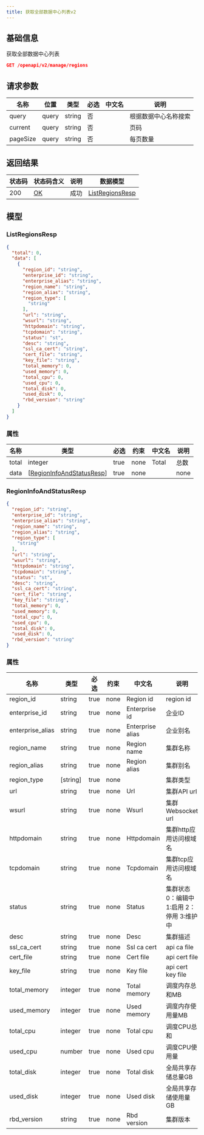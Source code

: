 ```yaml
---
title: 获取全部数据中心列表v2
---
```



## 基础信息

获取全部数据中心列表

```json title="请求路径"
GET /openapi/v2/manage/regions
```

## 请求参数

|名称|位置|类型|必选|中文名|说明|
|---|---|---|---|---|---|
|query|query|string| 否 ||根据数据中心名称搜索|
|current|query|string| 否 ||页码|
|pageSize|query|string| 否 ||每页数量|


## 返回结果

|状态码|状态码含义|说明|数据模型|
|---|---|---|---|
|200|[OK](https://tools.ietf.org/html/rfc7231#section-6.3.1)|成功|[ListRegionsResp](#listregionsresp)|

## 模型

### ListRegionsResp

```json
{
  "total": 0,
  "data": [
    {
      "region_id": "string",
      "enterprise_id": "string",
      "enterprise_alias": "string",
      "region_name": "string",
      "region_alias": "string",
      "region_type": [
        "string"
      ],
      "url": "string",
      "wsurl": "string",
      "httpdomain": "string",
      "tcpdomain": "string",
      "status": "st",
      "desc": "string",
      "ssl_ca_cert": "string",
      "cert_file": "string",
      "key_file": "string",
      "total_memory": 0,
      "used_memory": 0,
      "total_cpu": 0,
      "used_cpu": 0,
      "total_disk": 0,
      "used_disk": 0,
      "rbd_version": "string"
    }
  ]
}

```

### 属性

|名称|类型|必选|约束|中文名|说明|
|---|---|---|---|---|---|
|total|integer|true|none|Total|总数|
|data|[[RegionInfoAndStatusResp](#regioninfoandstatusresp)]|true|none||none|

### RegionInfoAndStatusResp
```json
{
  "region_id": "string",
  "enterprise_id": "string",
  "enterprise_alias": "string",
  "region_name": "string",
  "region_alias": "string",
  "region_type": [
    "string"
  ],
  "url": "string",
  "wsurl": "string",
  "httpdomain": "string",
  "tcpdomain": "string",
  "status": "st",
  "desc": "string",
  "ssl_ca_cert": "string",
  "cert_file": "string",
  "key_file": "string",
  "total_memory": 0,
  "used_memory": 0,
  "total_cpu": 0,
  "used_cpu": 0,
  "total_disk": 0,
  "used_disk": 0,
  "rbd_version": "string"
}

```

### 属性

|名称|类型|必选|约束|中文名|说明|
|---|---|---|---|---|---|
|region_id|string|true|none|Region id|region id|
|enterprise_id|string|true|none|Enterprise id|企业ID|
|enterprise_alias|string|true|none|Enterprise alias|企业别名|
|region_name|string|true|none|Region name|集群名称|
|region_alias|string|true|none|Region alias|集群别名|
|region_type|[string]|true|none||集群类型|
|url|string|true|none|Url|集群API url|
|wsurl|string|true|none|Wsurl|集群Websocket url|
|httpdomain|string|true|none|Httpdomain|集群http应用访问根域名|
|tcpdomain|string|true|none|Tcpdomain|集群tcp应用访问根域名|
|status|string|true|none|Status|集群状态 0：编辑中 1:启用 2：停用 3:维护中|
|desc|string|true|none|Desc|集群描述|
|ssl_ca_cert|string|true|none|Ssl ca cert|api ca file|
|cert_file|string|true|none|Cert file|api cert file|
|key_file|string|true|none|Key file|api cert key file|
|total_memory|integer|true|none|Total memory|调度内存总和MB|
|used_memory|integer|true|none|Used memory|调度内存使用量MB|
|total_cpu|integer|true|none|Total cpu|调度CPU总和|
|used_cpu|number|true|none|Used cpu|调度CPU使用量|
|total_disk|integer|true|none|Total disk|全局共享存储总量GB|
|used_disk|integer|true|none|Used disk|全局共享存储使用量GB|
|rbd_version|string|true|none|Rbd version|集群版本|